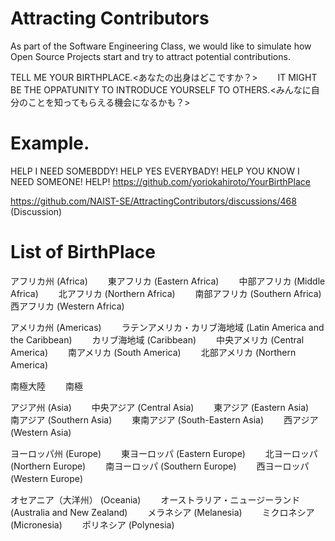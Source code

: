 # Attracting Contributors
As part of the Software Engineering Class, we would like to simulate how Open Source Projects start and try to attract potential contributions.

TELL ME YOUR BIRTHPLACE.<あなたの出身はどこですか？>　　
IT MIGHT BE THE OPPATUNITY TO INTRODUCE YOURSELF TO OTHERS.<みんなに自分のことを知ってもらえる機会になるかも？>　　

# Example.  
HELP I NEED SOMEBDDY! HELP YES EVERYBADY! HELP YOU KNOW I NEED SOMEONE!  HELP!
https://github.com/yoriokahiroto/YourBirthPlace 

https://github.com/NAIST-SE/AttractingContributors/discussions/468 (Discussion)

# List of BirthPlace
アフリカ州 (Africa)　　
  東アフリカ (Eastern Africa)　　
  中部アフリカ (Middle Africa)　　
  北アフリカ (Northern Africa)　　
  南部アフリカ (Southern Africa)　　
  西アフリカ (Western Africa)　　
  
アメリカ州 (Americas)　　
  ラテンアメリカ・カリブ海地域 (Latin America and the Caribbean)　　
  カリブ海地域 (Caribbean)　　
  中央アメリカ (Central America)　　
  南アメリカ (South America)　　
  北部アメリカ (Northern America)　　
  
南極大陸　　
南極　　

アジア州 (Asia)　　
  中央アジア (Central Asia)　　
  東アジア (Eastern Asia)　　
  南アジア (Southern Asia)　　
  東南アジア (South-Eastern Asia)　　
  西アジア (Western Asia)　　
  
ヨーロッパ州 (Europe)　　
東ヨーロッパ (Eastern Europe)　　
北ヨーロッパ (Northern Europe)　　
南ヨーロッパ (Southern Europe)　　
西ヨーロッパ (Western Europe)　　

オセアニア（大洋州） (Oceania)　　
オーストラリア・ニュージーランド (Australia and New Zealand)　　
メラネシア (Melanesia)　　
ミクロネシア (Micronesia)　　
ポリネシア (Polynesia)　　
